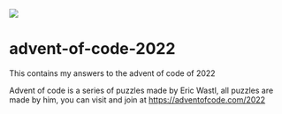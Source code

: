 ![](https://github.com/SoloJan/advent-of-code-2022/workflows/tests/badge.svg)

# advent-of-code-2022
This contains my answers to the advent of code of 2022

Advent of code is a series of puzzles made by Eric Wastl, all puzzles are made by him, you can visit and join at https://adventofcode.com/2022 
